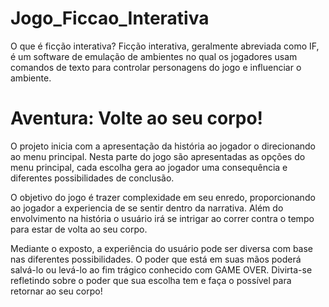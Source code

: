 # Jogo_Ficcao_Interativa
O que é ficção interativa? Ficção interativa, geralmente abreviada como IF, é um software de emulação de ambientes no qual os jogadores usam comandos de texto para controlar personagens do jogo e influenciar o ambiente.

# Aventura: Volte ao seu corpo!

O projeto inicia com a apresentação da história ao jogador o direcionando ao menu principal. Nesta parte do jogo são apresentadas as opções do menu principal, cada escolha gera ao jogador uma consequência e diferentes possibilidades de conclusão. 

O objetivo do jogo é trazer complexidade em seu enredo, proporcionando ao jogador a experiencia de se sentir dentro da narrativa. Além do envolvimento na história o usuário irá se intrigar ao correr contra o tempo para estar de volta ao seu corpo.

Mediante o exposto, a experiência do usuário pode ser diversa com base nas diferentes possibilidades. O poder que está em suas mãos poderá salvá-lo ou levá-lo ao fim trágico conhecido com GAME OVER. Divirta-se refletindo sobre o poder que sua escolha tem e faça o possível para retornar ao seu corpo!
 
